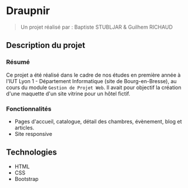 # Draupnir

> Un projet réalisé par : Baptiste STUBLJAR & Guilhem RICHAUD

## Description du projet

### Résumé
Ce projet a été réalisé dans le cadre de nos études en première année à l'IUT Lyon 1 - Département Informatique (site de Bourg-en-Bresse), au cours du module `Gestion de Projet Web`. Il avait pour objectif la création d'une maquette d'un site vitrine pour un hôtel fictif.

### Fonctionnalités

* Pages d'accueil, catalogue, détail des chambres, évènement, blog et articles.
* Site responsive

## Technologies

* HTML
* CSS
* Bootstrap
